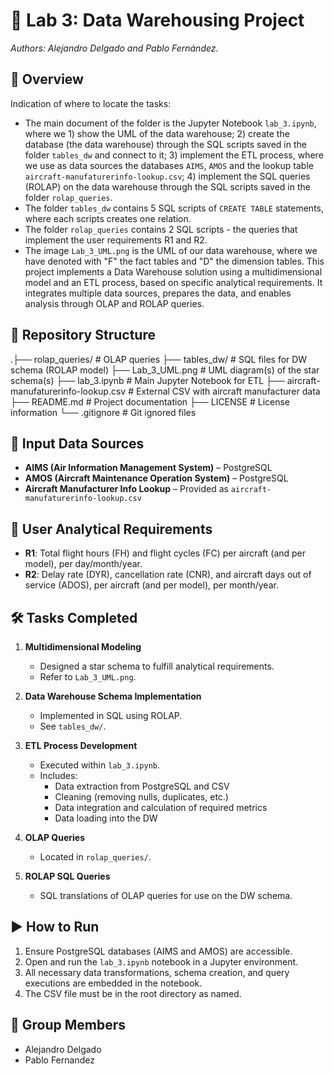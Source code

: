 # 🛫 Lab 3: Data Warehousing Project
 
 *Authors: Alejandro Delgado and Pablo Fernández*. 
 ## 📌 Overview
 
 Indication of where to locate the tasks:
 - The main document of the folder is the Jupyter Notebook `lab_3.ipynb`, where we 1) show the UML of the data warehouse; 2) create the database (the data warehouse) through the SQL scripts saved in the folder `tables_dw` and connect to it; 3) implement the ETL process, where we use as data sources the databases `AIMS`, `AMOS` and the lookup table `aircraft-manufaturerinfo-lookup.csv`; 4) implement the SQL queries (ROLAP) on the data warehouse through the SQL scripts saved in the folder `rolap_queries`.
 - The folder `tables_dw` contains 5 SQL scripts of `CREATE TABLE` statements, where each scripts creates one relation.
 - The folder `rolap_queries` contains 2 SQL scripts - the queries that implement the user requirements R1 and R2.
 - The image `Lab_3_UML.png` is the UML of our data warehouse, where we have denoted with "F" the fact tables and "D" the dimension tables.
 This project implements a Data Warehouse solution using a multidimensional model and an ETL process, based on specific analytical requirements. It integrates multiple data sources, prepares the data, and enables analysis through OLAP and ROLAP queries.
 
 ## 📁 Repository Structure
 
 .├── rolap_queries/ # OLAP queries
 ├── tables_dw/ # SQL files for DW schema (ROLAP model) 
 ├── Lab_3_UML.png # UML diagram(s) of the star schema(s) 
 ├── lab_3.ipynb # Main Jupyter Notebook for ETL 
 ├── aircraft-manufaturerinfo-lookup.csv # External CSV with aircraft manufacturer data 
 ├── README.md # Project documentation 
 ├── LICENSE # License information 
   └── .gitignore # Git ignored files
 
 
 ## 🧩 Input Data Sources
 
 - **AIMS (Air Information Management System)** – PostgreSQL
 - **AMOS (Aircraft Maintenance Operation System)** – PostgreSQL
 - **Aircraft Manufacturer Info Lookup** – Provided as `aircraft-manufaturerinfo-lookup.csv`
 
 ## 🎯 User Analytical Requirements
 
 - **R1**: Total flight hours (FH) and flight cycles (FC) per aircraft (and per model), per day/month/year.
 - **R2**: Delay rate (DYR), cancellation rate (CNR), and aircraft days out of service (ADOS), per aircraft (and per model), per month/year.
 
 ## 🛠️ Tasks Completed
 
 1. **Multidimensional Modeling**  
    - Designed a star schema to fulfill analytical requirements.
    - Refer to `Lab_3_UML.png`.
 
 2. **Data Warehouse Schema Implementation**  
    - Implemented in SQL using ROLAP.
    - See `tables_dw/`.
 
 3. **ETL Process Development**  
    - Executed within `lab_3.ipynb`.
    - Includes:
      - Data extraction from PostgreSQL and CSV
      - Cleaning (removing nulls, duplicates, etc.)
      - Data integration and calculation of required metrics
      - Data loading into the DW
 
 4. **OLAP Queries**  
    - Located in `rolap_queries/`.
 
 5. **ROLAP SQL Queries**  
    - SQL translations of OLAP queries for use on the DW schema.
 
 ## ▶️ How to Run
 
 1. Ensure PostgreSQL databases (AIMS and AMOS) are accessible.
 2. Open and run the `lab_3.ipynb` notebook in a Jupyter environment.
 3. All necessary data transformations, schema creation, and query executions are embedded in the notebook.
 4. The CSV file must be in the root directory as named.
 
 ## 👥 Group Members
 
 - Alejandro Delgado
 - Pablo Fernandez
